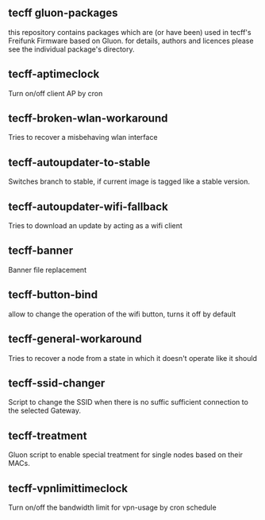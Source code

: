 tecff gluon-packages
----------------------

this repository contains packages which are (or have been) used in tecff's Freifunk Firmware based on Gluon.
for details, authors and licences please see the individual package's directory.


tecff-aptimeclock
------------------

Turn on/off client AP by cron


tecff-broken-wlan-workaround
-----------------------------------

Tries to recover a misbehaving wlan interface


tecff-autoupdater-to-stable
----------------------------

Switches branch to stable, if current image is tagged like a stable version.


tecff-autoupdater-wifi-fallback
--------------------------------

Tries to download an update by acting as a wifi client


tecff-banner
-------------

Banner file replacement


tecff-button-bind
-----------------

allow to change the operation of the wifi button, turns it off by default


tecff-general-workaround
-------------------------

Tries to recover a node from a state in which it doesn't operate like it should


tecff-ssid-changer
-------------------

Script to change the SSID when there is no suffic sufficient connection to the selected Gateway.


tecff-treatment
----------------

Gluon script to enable special treatment for single nodes based on their MACs.


tecff-vpnlimittimeclock
------------------------

Turn on/off the bandwidth limit for vpn-usage by cron schedule
